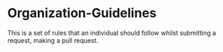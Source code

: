 # Organization-Guidelines
This is a set of rules that an individual should follow whilst submitting a request, making a pull request. 
